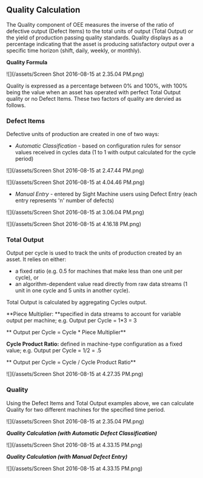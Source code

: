 ## **Quality Calculation**

The Quality component of OEE measures the inverse of the ratio of defective output \(Defect Items\) to the total units of output \(Total Output\) or the yield of production passing quality standards. Quality displays as a percentage indicating that the asset is producing satisfactory output over a specific time horizon \(shift, daily, weekly, or monthly\).

**Quality Formula**

![](/assets/Screen Shot 2016-08-15 at 2.35.04 PM.png)

Quality is expressed as a percentage between 0% and 100%, with 100% being the value when an asset has operated with perfect Total Output quality or no Defect Items. These two factors of quality are dervied as follows.

### **Defect Items**

Defective units of production are created in one of two ways:

* _Automatic Classification_ - based on configuration rules for sensor values received in cycles data \(1 to 1 with output calculated for the cycle period\)

![](/assets/Screen Shot 2016-08-15 at 2.47.44 PM.png)

![](/assets/Screen Shot 2016-08-15 at 4.04.46 PM.png)

* _Manual Entry_ - entered by Sight Machine users using Defect Entry \(each entry represents 'n' number of defects\)

![](/assets/Screen Shot 2016-08-15 at 3.06.04 PM.png)

![](/assets/Screen Shot 2016-08-15 at 4.16.18 PM.png)

### **Total Output**

Output per cycle is used to track the units of production created by an asset. It relies on either:

* a fixed ratio \(e.g. 0.5 for machines that make less than one unit per cycle\), or 
* an algorithm-dependent value read directly from raw data streams \(1 unit in one cycle and 5 units in another cycle\). 

Total Output is calculated by aggregating Cycles output.


**Piece Multiplier: **specified in data streams to account for variable output per machine; e.g. Output per Cycle = 1\*3 = 3

**     Output per Cycle = Cycle \* Piece Multiplier**

**Cycle Product Ratio:** defined in machine-type configuration as a fixed value; e.g. Output per Cycle = 1\/2 = .5

**     Output per Cycle = Cycle \/ Cycle Product Ratio**

![](/assets/Screen Shot 2016-08-15 at 4.27.35 PM.png)

### **Quality**

Using the Defect Items and Total Output examples above, we can calculate Quality for two different machines for the specified time period.

![](/assets/Screen Shot 2016-08-15 at 2.35.04 PM.png)

_**Quality Calculation \(with Automatic Defect Classification\)**_

![](/assets/Screen Shot 2016-08-15 at 4.33.15 PM.png)

_**Quality Calculation \(with Manual Defect Entry\)**_

![](/assets/Screen Shot 2016-08-15 at 4.33.15 PM.png)

